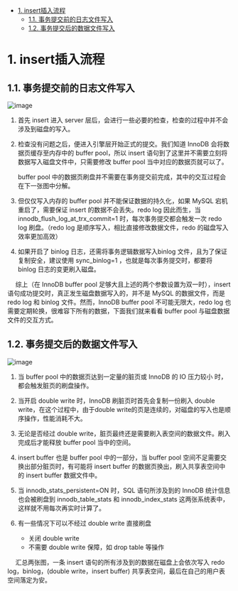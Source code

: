 
<!-- TOC -->

- [1. insert插入流程](#1-insert插入流程)
    - [1.1. 事务提交前的日志文件写入](#11-事务提交前的日志文件写入)
    - [1.2. 事务提交后的数据文件写入](#12-事务提交后的数据文件写入)

<!-- /TOC -->

# 1. insert插入流程  
<!-- 
 MySQL不会丢失数据的秘密，就藏在它的 7种日志里 
 https://mp.weixin.qq.com/s/S9dQd1hgYzMBoDqV5bPuiQ

回顾下写流程
https://mp.weixin.qq.com/s/CYPARs7o_X9PnMlkGxtOcw
-->

## 1.1. 事务提交前的日志文件写入  
![image](https://gitee.com/wt1814/pic-host/raw/master/images/SQL/sql-150.png)  

1. 首先 insert 进入 server 层后，会进行一些必要的检查，检查的过程中并不会涉及到磁盘的写入。
2. 检查没有问题之后，便进入引擎层开始正式的提交。我们知道 InnoDB 会将数据页缓存至内存中的 buffer pool，所以 insert 语句到了这里并不需要立刻将数据写入磁盘文件中，只需要修改 buffer pool 当中对应的数据页就可以了。

    buffer pool 中的数据页刷盘并不需要在事务提交前完成，其中的交互过程会在下一张图中分解。

4. 但仅仅写入内存的 buffer pool 并不能保证数据的持久化，如果 MySQL 宕机重启了，需要保证 insert 的数据不会丢失。redo log 因此而生，当 innodb_flush_log_at_trx_commit=1 时，每次事务提交都会触发一次 redo log 刷盘。（redo log 是顺序写入，相比直接修改数据文件，redo 的磁盘写入效率更加高效）
5. 如果开启了 binlog 日志，还需将事务逻辑数据写入binlog 文件，且为了保证复制安全，建议使用 sync_binlog=1 ，也就是每次事务提交时，都要将 binlog 日志的变更刷入磁盘。  

&emsp; 综上（在 InnoDB buffer pool 足够大且上述的两个参数设置为双一时），insert 语句成功提交时，真正发生磁盘数据写入的，并不是 MySQL 的数据文件，而是 redo log 和 binlog 文件。然而，InnoDB buffer pool 不可能无限大，redo log 也需要定期轮换，很难容下所有的数据，下面我们就来看看 buffer pool 与磁盘数据文件的交互方式。

## 1.2. 事务提交后的数据文件写入  
![image](https://gitee.com/wt1814/pic-host/raw/master/images/SQL/sql-151.png)  
1. 当 buffer pool 中的数据页达到一定量的脏页或 InnoDB 的 IO 压力较小 时，都会触发脏页的刷盘操作。
2. 当开启 double write 时，InnoDB 刷脏页时首先会复制一份刷入 double write，在这个过程中，由于double write的页是连续的，对磁盘的写入也是顺序操作，性能消耗不大。
3. 无论是否经过 double write，脏页最终还是需要刷入表空间的数据文件。刷入完成后才能释放 buffer pool 当中的空间。
4. insert buffer 也是 buffer pool 中的一部分，当 buffer pool 空间不足需要交换出部分脏页时，有可能将 insert buffer 的数据页换出，刷入共享表空间中的 insert buffer 数据文件中。
5. 当 innodb_stats_persistent=ON 时，SQL 语句所涉及到的 InnoDB 统计信息也会被刷盘到 innodb_table_stats 和 innodb_index_stats 这两张系统表中，这样就不用每次再实时计算了。
6. 有一些情况下可以不经过 double write 直接刷盘

    * 关闭 double write  
    * 不需要 double write 保障，如 drop table 等操作  


&emsp; 汇总两张图，一条 insert 语句的所有涉及到的数据在磁盘上会依次写入 redo log，binlog，(double write，insert buffer) 共享表空间，最后在自己的用户表空间落定为安。